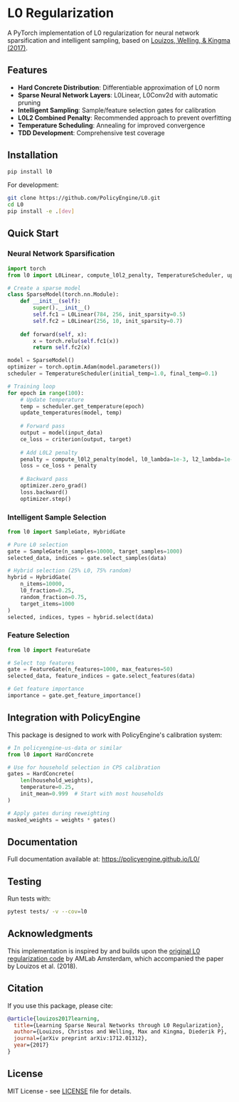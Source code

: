 # L0 Regularization

A PyTorch implementation of L0 regularization for neural network sparsification and intelligent sampling, based on [Louizos, Welling, & Kingma (2017)](https://arxiv.org/abs/1712.01312).

## Features

- **Hard Concrete Distribution**: Differentiable approximation of L0 norm
- **Sparse Neural Network Layers**: L0Linear, L0Conv2d with automatic pruning
- **Intelligent Sampling**: Sample/feature selection gates for calibration
- **L0L2 Combined Penalty**: Recommended approach to prevent overfitting
- **Temperature Scheduling**: Annealing for improved convergence
- **TDD Development**: Comprehensive test coverage

## Installation

```bash
pip install l0
```

For development:
```bash
git clone https://github.com/PolicyEngine/L0.git
cd L0
pip install -e .[dev]
```

## Quick Start

### Neural Network Sparsification

```python
import torch
from l0 import L0Linear, compute_l0l2_penalty, TemperatureScheduler, update_temperatures

# Create a sparse model
class SparseModel(torch.nn.Module):
    def __init__(self):
        super().__init__()
        self.fc1 = L0Linear(784, 256, init_sparsity=0.5)
        self.fc2 = L0Linear(256, 10, init_sparsity=0.7)
    
    def forward(self, x):
        x = torch.relu(self.fc1(x))
        return self.fc2(x)

model = SparseModel()
optimizer = torch.optim.Adam(model.parameters())
scheduler = TemperatureScheduler(initial_temp=1.0, final_temp=0.1)

# Training loop
for epoch in range(100):
    # Update temperature
    temp = scheduler.get_temperature(epoch)
    update_temperatures(model, temp)
    
    # Forward pass
    output = model(input_data)
    ce_loss = criterion(output, target)
    
    # Add L0L2 penalty
    penalty = compute_l0l2_penalty(model, l0_lambda=1e-3, l2_lambda=1e-4)
    loss = ce_loss + penalty
    
    # Backward pass
    optimizer.zero_grad()
    loss.backward()
    optimizer.step()
```

### Intelligent Sample Selection

```python
from l0 import SampleGate, HybridGate

# Pure L0 selection
gate = SampleGate(n_samples=10000, target_samples=1000)
selected_data, indices = gate.select_samples(data)

# Hybrid selection (25% L0, 75% random)
hybrid = HybridGate(
    n_items=10000,
    l0_fraction=0.25,
    random_fraction=0.75,
    target_items=1000
)
selected, indices, types = hybrid.select(data)
```

### Feature Selection

```python
from l0 import FeatureGate

# Select top features
gate = FeatureGate(n_features=1000, max_features=50)
selected_data, feature_indices = gate.select_features(data)

# Get feature importance
importance = gate.get_feature_importance()
```

## Integration with PolicyEngine

This package is designed to work with PolicyEngine's calibration system:

```python
# In policyengine-us-data or similar
from l0 import HardConcrete

# Use for household selection in CPS calibration
gates = HardConcrete(
    len(household_weights),
    temperature=0.25,
    init_mean=0.999  # Start with most households
)

# Apply gates during reweighting
masked_weights = weights * gates()
```

## Documentation

Full documentation available at: https://policyengine.github.io/L0/

## Testing

Run tests with:
```bash
pytest tests/ -v --cov=l0
```

## Acknowledgments

This implementation is inspired by and builds upon the [original L0 regularization code](https://github.com/AMLab-Amsterdam/L0_regularization) by AMLab Amsterdam, which accompanied the paper by Louizos et al. (2018).

## Citation

If you use this package, please cite:

```bibtex
@article{louizos2017learning,
  title={Learning Sparse Neural Networks through L0 Regularization},
  author={Louizos, Christos and Welling, Max and Kingma, Diederik P},
  journal={arXiv preprint arXiv:1712.01312},
  year={2017}
}
```

## License

MIT License - see [LICENSE](LICENSE) file for details.
